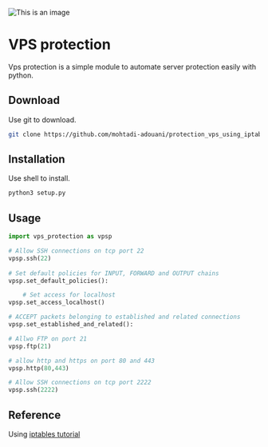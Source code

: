 ![This is an image](https://www.influxdata.com/wp-content/uploads/IPtables-logo.jpg)
# VPS protection

Vps protection is a simple module to automate server protection easily with python.


## Download
Use git to download.

```bash
git clone https://github.com/mohtadi-adouani/protection_vps_using_iptables
```


## Installation

Use shell to install.

```bash
python3 setup.py
```


## Usage

```python
import vps_protection as vpsp

# Allow SSH connections on tcp port 22
vpsp.ssh(22)
    
# Set default policies for INPUT, FORWARD and OUTPUT chains
vpsp.set_default_policies():

    # Set access for localhost
vpsp.set_access_localhost()

# ACCEPT packets belonging to established and related connections
vpsp.set_established_and_related():

# Allwo FTP on port 21
vpsp.ftp(21)

# allow http and https on port 80 and 443
vpsp.http(80,443)

# Allow SSH connections on tcp port 2222
vpsp.ssh(2222)

```

## Reference
Using [iptables tutorial ](https://portal-clienti.dedicatserver.ro/knowledgebase/1/SetariorSettings-firewall---iptable.html)


